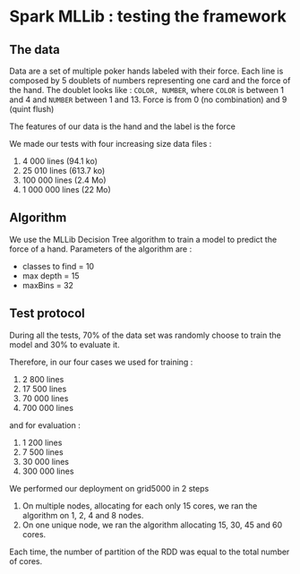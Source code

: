 # Spark MLLib : testing the framework

## The data

Data are a set of multiple poker hands labeled with their force.
Each line is composed by 5 doublets of numbers representing one card and the force of the hand.
The doublet looks like : `COLOR, NUMBER`, where `COLOR` is between 1 and 4 and `NUMBER` between 1 and 13.
Force is from 0 (no combination) and 9 (quint flush)

The features of our data is the hand and the label is the force

We made our tests with four increasing size data files  :
1. 4 000 lines (94.1 ko)
2. 25 010 lines (613.7 ko)
3. 100 000 lines (2.4 Mo)
3. 1 000 000 lines (22 Mo)

## Algorithm

We use the MLLib Decision Tree algorithm to train a model to predict the force of a hand.
Parameters of the algorithm are :
* classes to find = 10
* max depth = 15
* maxBins = 32

## Test protocol
During all the tests, 70% of the data set was randomly choose to train the model
and 30% to evaluate it.

Therefore, in our four cases we used for training :
1. 2 800 lines
2. 17 500 lines
3. 70 000 lines
4. 700 000 lines

and for evaluation :
1. 1 200 lines
2. 7 500 lines
3. 30 000 lines
4. 300 000 lines

We performed our deployment on grid5000 in 2 steps
1. On multiple nodes, allocating for each only 15 cores, we ran the algorithm on 1, 2, 4 and 8 nodes.
2. On one unique node, we ran the algorithm allocating 15, 30, 45 and 60 cores.

Each time, the number of partition of the RDD was equal to the total number of cores.
